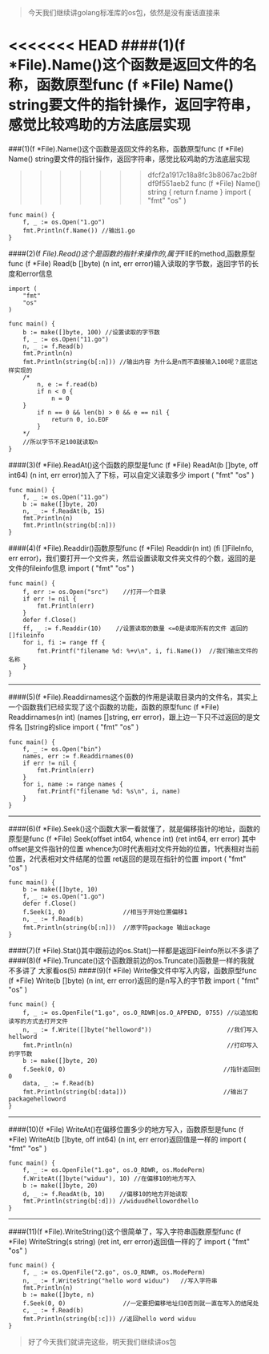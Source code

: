 > 今天我们继续讲golang标准库的os包，依然是没有废话直接来

<<<<<<< HEAD
####(1)(f *File).Name()这个函数是返回文件的名称，函数原型func (f *File) Name() string要文件的指针操作，返回字符串，感觉比较鸡助的方法底层实现
=======
###(1)(f *File).Name()这个函数是返回文件的名称，函数原型func (f *File) Name() string要文件的指针操作，返回字符串，感觉比较鸡助的方法底层实现
    
>>>>>>> dfcf2a1917c18a8fc3b8067ac2b8fdf9f551aeb2
    func (f *File) Name() string { return f.name }
     import (
    	"fmt"
    	"os"
    )
    
    func main() {
    	f, _ := os.Open("1.go")
    	fmt.Println(f.Name()) //输出1.go
    }

####(2)(f *File).Read()这个是函数的指针来操作的,属于*FIlE的method,函数原型func (f *File) Read(b []byte) (n int, err error)输入读取的字节数，返回字节的长度和error信息

    import (
    	"fmt"
    	"os"
    )
    
    func main() {
    	b := make([]byte, 100) //设置读取的字节数
    	f, _ := os.Open("11.go")
    	n, _ := f.Read(b)
    	fmt.Println(n)	
    	fmt.Println(string(b[:n])) //输出内容 为什么是n而不直接输入100呢？底层这样实现的
    	/*
    		n, e := f.read(b)
       		if n < 0 {
    			n = 0
    	}
    		if n == 0 && len(b) > 0 && e == nil {
      			return 0, io.EOF
      		}
      	*/
      	//所以字节不足100就读取n
    }

####(3)(f *File).ReadAt()这个函数的原型是func (f *File) ReadAt(b []byte, off int64) (n int, err error)加入了下标，可以自定义读取多少
	import (
		"fmt"
		"os"
	)
	
	func main() {
		f, _ := os.Open("11.go")
		b := make([]byte, 20)
		n, _ := f.ReadAt(b, 15)
		fmt.Println(n)
		fmt.Println(string(b[:n]))
	}
####(4)(f *File).Readdir()函数原型func (f *File) Readdir(n int) (fi []FileInfo, err error)，我们要打开一个文件夹，然后设置读取文件夹文件的个数，返回的是文件的fileinfo信息
	import (
		"fmt"
		"os"
	)
	
	func main() {
		f, err := os.Open("src")	//打开一个目录
		if err != nil {
			fmt.Println(err)
		}
		defer f.Close()
		ff, _ := f.Readdir(10)    //设置读取的数量 <=0是读取所有的文件 返回的[]fileinfo
		for i, fi := range ff {
			fmt.Printf("filename %d: %+v\n", i, fi.Name())  //我们输出文件的名称
		}
	}

---

####(5)(f *File).Readdirnames这个函数的作用是读取目录内的文件名，其实上一个函数我们已经实现了这个函数的功能，函数的原型func (f *File) Readdirnames(n int) (names []string, err error)，跟上边一下只不过返回的是文件名 []string的slice
	import (
		"fmt"
		"os"
	)
	
	func main() {
		f, _ := os.Open("bin")
		names, err := f.Readdirnames(0)
		if err != nil {
			fmt.Println(err)
		}
		for i, name := range names {
			fmt.Printf("filename %d: %s\n", i, name)
		}
	}
---

####(6)(f *File).Seek()这个函数大家一看就懂了，就是偏移指针的地址，函数的原型是func (f *File) Seek(offset int64, whence int) (ret int64, err error) 其中offset是文件指针的位置 whence为0时代表相对文件开始的位置，1代表相对当前位置，2代表相对文件结尾的位置 ret返回的是现在指针的位置
	import (
		"fmt"
		"os"
	)
	
	func main() {
		b := make([]byte, 10)
		f, _ := os.Open("1.go")
		defer f.Close()
		f.Seek(1, 0)				//相当于开始位置偏移1
		n, _ := f.Read(b)
		fmt.Println(string(b[:n]))  //原字符package 输出ackage
	}
####(7)(f *File).Stat()其中跟前边的os.Stat()一样都是返回Fileinfo所以不多讲了
####(8)(f *File).Truncate()这个函数跟前边的os.Truncate()函数是一样的我就不多讲了 大家看os(5)
####(9)(f *File) Write像文件中写入内容，函数原型func (f *File) Write(b []byte) (n int, err error)返回的是n写入的字节数
	import (
		"fmt"
		"os"
	)
	
	func main() {
		f, _ := os.OpenFile("1.go", os.O_RDWR|os.O_APPEND, 0755) //以追加和读写的方式去打开文件
		n, _ := f.Write([]byte("helloword"))                     //我们写入hellword
		fmt.Println(n)                                           //打印写入的字节数
		b := make([]byte, 20)
		f.Seek(0, 0) 											//指针返回到0
		data, _ := f.Read(b)
		fmt.Println(string(b[:data])) 							//输出了packagehelloword
	}

---

####(10)(f *File) WriteAt()在偏移位置多少的地方写入，函数原型是func (f *File) WriteAt(b []byte, off int64) (n int, err error)返回值是一样的
	import (
		"fmt"
		"os"
	)
	
	func main() {
		f, _ := os.OpenFile("1.go", os.O_RDWR, os.ModePerm)
		f.WriteAt([]byte("widuu"), 10) //在偏移10的地方写入
		b := make([]byte, 20)
		d, _ := f.ReadAt(b, 10)    //偏移10的地方开始读取
		fmt.Println(string(b[:d])) //widuudhellowordhello
	}

---

####(11)(f *File).WriteString()这个很简单了，写入字符串函数原型func (f *File) WriteString(s string) (ret int, err error)返回值一样的了
	import (
		"fmt"
		"os"
	)
	
	func main() {
		f, _ := os.OpenFile("2.go", os.O_RDWR, os.ModePerm)
		n, _ := f.WriteString("hello word widuu")	//写入字符串
		fmt.Println(n)
		b := make([]byte, n)
		f.Seek(0, 0)				//一定要把偏移地址归0否则就一直在写入的结尾处
		c, _ := f.Read(b)
		fmt.Println(string(b[:c])) //返回hello word widuu
	}

>好了今天我们就讲完这些，明天我们继续讲os包



